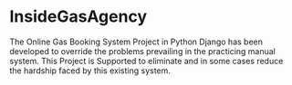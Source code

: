 # InsideGasAgency
The Online Gas Booking System Project in Python Django has been developed to  override the problems prevailing in the practicing manual system. This Project is Supported  to eliminate and in some cases reduce the hardship faced by this existing system. 
